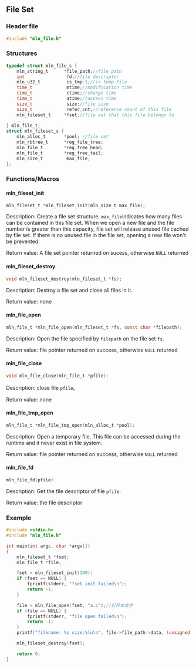 ## File Set



### Header file

```c
#include "mln_file.h"
```



### Structures

```c
typedef struct mln_file_s {
    mln_string_t      *file_path;//file path                     
    int                fd;//file descriptor
    mln_u32_t          is_tmp:1;//is temp file
    time_t             mtime;//modification time
    time_t             ctime;//change time
    time_t             atime;//access time
    size_t             size;//file size
    size_t             refer_cnt;//reference count of this file
    mln_fileset_t     *fset;//file set that this file belongs to
    ...                                                                                                            
} mln_file_t;
struct mln_fileset_s {
    mln_alloc_t       *pool; //file set 
    mln_rbtree_t      *reg_file_tree;
    mln_file_t        *reg_free_head;
    mln_file_t        *reg_free_tail;
    mln_size_t         max_file;
};
```



### Functions/Macros



#### mln_fileset_init

```c
mln_fileset_t *mln_fileset_init(mln_size_t max_file); 
```

Description: Create a file set structure. `max_file`indicates how many files can be contained in this file set. When we open a new file and the file number is greater than this capacity, file set will release unused file cached by file set. If there is no unused file in the file set, opening a new file won't be prevented.

Return value: A file set pointer returned on sucess, otherwise `NULL` returned



#### mln_fileset_destroy

```c
void mln_fileset_destroy(mln_fileset_t *fs);
```

Description: Destroy a file set and close all files in it.

Return value: none



#### mln_file_open

```c
mln_file_t *mln_file_open(mln_fileset_t *fs, const char *filepath);
```

Description: Open the file specified by `filepath` on the file set `fs`.

Return value: file pointer returned on success, otherwise `NULL` returned



#### mln_file_close

```c
void mln_file_close(mln_file_t *pfile);
```

Description: close file `pfile`。

Return value: none



#### mln_file_tmp_open

```c
mln_file_t *mln_file_tmp_open(mln_alloc_t *pool);
```

Description: Open a temporary file. This file can be accessed during the runtime and it never exist in file system. 

Return value: file pointer returned on success, otherwise `NULL` returned



#### mln_file_fd

```c
mln_file_fd(pfile)
```

Description: Get the file descriptor of file `pfile`.

Return value: the file descriptor



### Example

```c
#include <stdio.h>
#include "mln_file.h"

int main(int argc, char *argv[])
{
    mln_fileset_t *fset;
    mln_file_t *file;

    fset = mln_fileset_init(100);
    if (fset == NULL) {
        fprintf(stderr, "fset init failed\n");
        return -1;
    }

    file = mln_file_open(fset, "a.c");//打开本文件
    if (file == NULL) {
        fprintf(stderr, "file open failed\n");
        return -1;
    }
    printf("filename: %s size:%lu\n", file->file_path->data, (unsigned long)(file->size));

    mln_fileset_destroy(fset);

    return 0;
}
```

